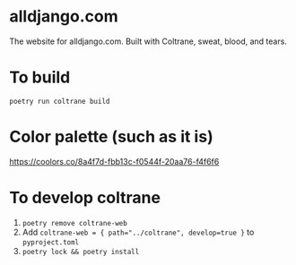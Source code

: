 # alldjango.com

The website for alldjango.com. Built with Coltrane, sweat, blood, and tears.

# To build

`poetry run coltrane build`

# Color palette (such as it is)

https://coolors.co/8a4f7d-fbb13c-f0544f-20aa76-f4f6f6

# To develop coltrane

1. `poetry remove coltrane-web`
1. Add `coltrane-web = { path="../coltrane", develop=true }` to `pyproject.toml`
1. `poetry lock && poetry install`
